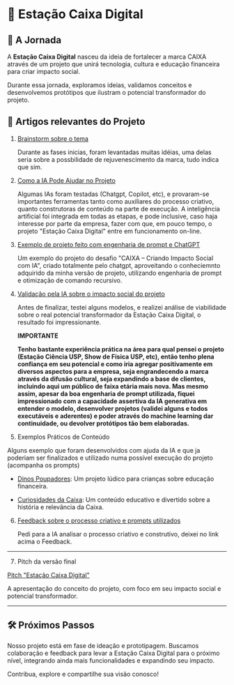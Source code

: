 # 🚀 Estação Caixa Digital

## 🌟 A Jornada

A **Estação Caixa Digital** nasceu da ideia de fortalecer a marca CAIXA através de um projeto que unirá tecnologia, cultura e educação financeira para criar impacto social. 

Durante essa jornada, exploramos ideias, validamos conceitos e desenvolvemos protótipos que ilustram o potencial transformador do projeto.

## 🔗 Artigos relevantes do Projeto

1. [Brainstorm sobre o tema](https://github.com/Andy-IA/Estacao-Caixa-Digital/blob/main/Brainstorm%20sobre%20o%20tema.md)  

   Durante as fases inicias, foram levantadas muitas idéias, uma delas seria sobre a possbilidade de rejuvenescimento da marca, tudo indica que sim.

2. [Como a IA Pode Ajudar no Projeto](https://github.com/Andy-IA/Estacao-Caixa-Digital/blob/main/Como%20a%20IA%20Pode%20Ajudar%20no%20Projeto.md)  

   Algumas IAs foram testadas (Chatgpt, Copilot, etc), e provaram-se importantes ferramentas tanto como auxiliares do processo criativo, quanto construtoras de conteúdo na parte de execução.
   A inteligência artificial foi integrada em todas as etapas, e pode inclusive, caso haja interesse por parte da empresa, fazer com que, em pouco tempo, o projeto "Estação Caixa Digital" entre em funcionamento on-line.

3. [Exemplo de projeto feito com engenharia de prompt e ChatGPT](https://github.com/Andy-IA/Estacao-Caixa-Digital/blob/main/Ex%20de%20projeto%20feito%20com%20engenharia%20de%20prompt%20e%20chatgpt.md)  

   Um exemplo do projeto do desafio "CAIXA – Criando Impacto Social com IA", criado totalmente pelo chatgpt, aproveitando o conheciemnto adquirido da minha versão de projeto, utilizando engenharia de prompt e otimização de comando recursivo. 

4. [Validação pela IA sobre o impacto social do projeto](https://github.com/Andy-IA/Estacao-Caixa-Digital/blob/main/Valida%C3%A7%C3%A3o%20por%20parta%20da%20IA%20sobre%20o%20projeto%20CAIXA%20%E2%80%93%20Criando%20Impacto%20Social%20com%20IA.md)  

    Antes de finalizar, testei alguns modelos, e realizei análise de viabilidade sobre o real potencial transformador da Estação Caixa Digital, o resultado foi impressionante.

   **IMPORTANTE**

   **Tenho bastante experiência prática na área para qual pensei o projeto (Estação Ciência USP, Show de Física USP, etc), então tenho plena confiança em seu potencial e como iria agregar positivamente em diversos aspectos para a empresa, seja engrandecendo a marca através da difusão cultural, seja expandindo a base de clientes, incluindo aqui um público de faixa etária mais nova. Mas mesmo assim, apesar da boa engenharia de prompt utilizada, fiquei impressionado com a capacidade assertiva da IA generativa em entender o modelo, desenvolver projetos (validei alguns e todos executáveis e aderentes) e poder através do machine learning dar continuidade, ou devolver protótipos tão bem elaboradas.**

5. Exemplos Práticos de Conteúdo

Alguns exemplo que foram desenvolvidos com ajuda da IA e que ja poderiam ser finalizados e utilizado numa possível execução do projeto (acompanha os prompts)

   - [Dinos Poupadores](https://github.com/Andy-IA/Estacao-Caixa-Digital/blob/main/Ex%20de%20Projeto%201%20%22Dinos%20Poupadores%22.md): Um projeto lúdico para crianças sobre educação financeira.
     
   - [Curiosidades da Caixa](https://github.com/Andy-IA/Estacao-Caixa-Digital/blob/main/Ex%20de%20Projeto%202%20%22Curiosidades%20da%20Caixa%22.md): Um conteúdo educativo e divertido sobre a história e relevância da Caixa.

6. [Feedback sobre o processo criativo e prompts utilizados](https://github.com/Andy-IA/Estacao-Caixa-Digital/blob/main/Feedback%20dado%20pela%20IA%20sobre%20processo%20criativo%20e%20prompts%20utilizados.md)  

    Pedi para a IA analisar o processo criativo e construtivo, deixei no link acima o Feedback.
___
7. Pitch da versão final

 [Pitch "Estação Caixa Digital"](https://github.com/Andy-IA/Estacao-Caixa-Digital/blob/main/Pitch%20%22Esta%C3%A7%C3%A3o%20Caixa%20Digital%22.md)  
  
   A apresentação do conceito do projeto, com foco em seu impacto social e potencial transformador.

---

## 🛠️ Próximos Passos

Nosso projeto está em fase de ideação e prototipagem. Buscamos colaboração e feedback para levar a Estação Caixa Digital para o próximo nível, integrando ainda mais funcionalidades e expandindo seu impacto.

Contribua, explore e compartilhe sua visão conosco!
